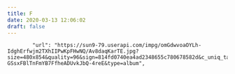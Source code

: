 ```yaml
---
title: F
date: 2020-03-13 12:06:02
draft: false
---
```


            "url": "https://sun9-79.userapi.com/impg/omGdwvoaOYLh-IdghErfwjm2TXhIIPwKpFHwNQ/Av8daqKarTE.jpg?size=480x854&quality=96&sign=814fd0740ea4ad2348655c780678582d&c_uniq_tag=CY8fDs_jAfz-GSsxFBlTnFmYB7FfheADUvkJbQ-4reE&type=album",
